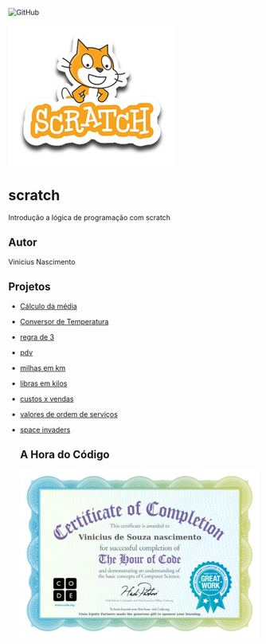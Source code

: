 ![GitHub](https://img.shields.io/github/license/spvinicius/scratch?style=flat-query)

![Scratch](https://github.com/spvinicius/scratch/blob/main/assets/icons/scratch.png)

# scratch
Introdução a lógica de programação com  scratch
## Autor
Vinicius Nascimento

## Projetos
- [Cálculo da média](https://scratch.mit.edu/projects/881964783/)
- [Conversor de Temperatura](https://scratch.mit.edu/projects/882608421/)
- [regra de 3](https://scratch.mit.edu/projects/882634723/)
- [pdv](https://scratch.mit.edu/projects/883244003/)
- [milhas em km](https://scratch.mit.edu/projects/884617862/)
- [libras em kilos](https://scratch.mit.edu/projects/884625438/)
- [custos x vendas](https://scratch.mit.edu/projects/884628546/)
- [valores de ordem de serviços](https://scratch.mit.edu/projects/884978568/)
- [space invaders](https://scratch.mit.edu/projects/896357200/)

  ## A Hora do Código
  ![Certificado](https://github.com/spvinicius/scratch/blob/main/assets/icons/eyJuYW1lIjoiVmluaWNpdXMgZGUgU291emEgbmFzY2ltZW50byIsImNvdXJzZSI6ImhvdXJvZmNvZGUiLCJkb25vciI6IlZpc3RhIEVxdWl0eSBQYXJ0bmVycyJ9.jpg)
  
  

